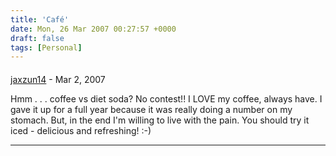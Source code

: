 ```yaml
---
title: 'Café'
date: Mon, 26 Mar 2007 00:27:57 +0000
draft: false
tags: [Personal]
---
```



#### 
[jaxzun14](http://jaxzun14.wordpress.com/ "jacquie.moreno@gmail.com") - <time datetime="2007-03-27 11:46:18">Mar 2, 2007</time>

Hmm . . . coffee vs diet soda? No contest!! I LOVE my coffee, always have. I gave it up for a full year because it was really doing a number on my stomach. But, in the end I'm willing to live with the pain. You should try it iced - delicious and refreshing! :-)
<hr />
